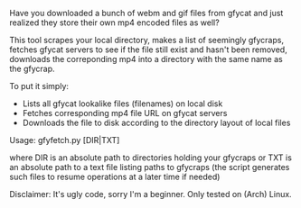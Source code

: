 Have you downloaded a bunch of webm and gif files from gfycat and 
just realized they store their own mp4 encoded files as well?

This tool scrapes your local directory, makes a list of seemingly gfycraps, 
fetches gfycat servers to see if the file still exist and hasn't been removed,
downloads the correponding mp4 into a directory with the same name as the gfycrap.

To put it simply:
* Lists all gfycat lookalike files (filenames) on local disk
* Fetches corresponding mp4 file URL on gfycat servers
* Downloads the file to disk according to the directory layout of local files

Usage:
gfyfetch.py [DIR|TXT]

where DIR is an absolute path to directories holding your gfycraps
or TXT is an absolute path to a text file listing paths to gfycraps 
(the script generates such files to resume operations at a later time if needed)

Disclaimer:
It's ugly code, sorry I'm a beginner.
Only tested on (Arch) Linux.
